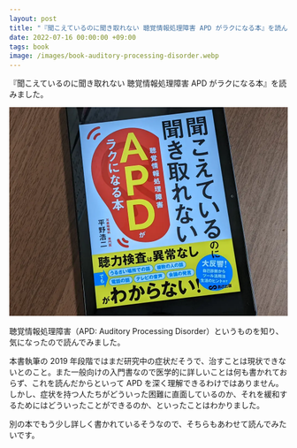 ```yaml
---
layout: post
title: "『聞こえているのに聞き取れない 聴覚情報処理障害 APD がラクになる本』を読んだ"
date: 2022-07-16 00:00:00 +09:00
tags: book
image: /images/book-auditory-processing-disorder.webp
---
```


『聞こえているのに聞き取れない 聴覚情報処理障害 APD がラクになる本』を読みました。

![表紙](/images/book-auditory-processing-disorder.webp)

聴覚情報処理障害（APD: Auditory Processing Disorder）というものを知り、気になったので読んでみました。

本書執筆の 2019 年段階ではまだ研究中の症状だそうで、治すことは現状できないとのこと。また一般向けの入門書なので医学的に詳しいことは何も書かれておらず、これを読んだからといって APD を深く理解できるわけではありません。しかし、症状を持つ人たちがどういった困難に直面しているのか、それを緩和するためにはどういったことができるのか、といったことはわかりました。

別の本でもう少し詳しく書かれているそうなので、そちらもあわせて読んでみたいです。